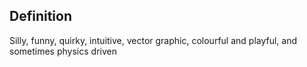 ## Definition
Silly, funny, quirky, intuitive, vector graphic, colourful and playful, and sometimes physics driven